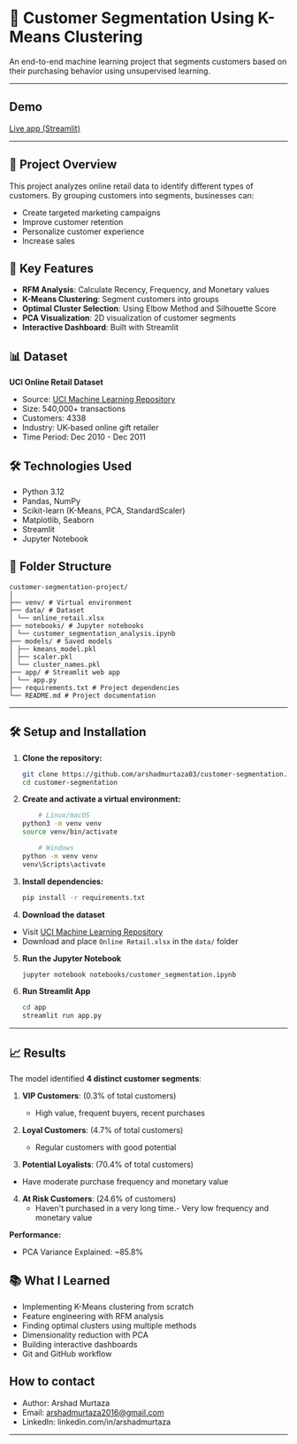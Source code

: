 # 👥 Customer Segmentation Using K-Means Clustering

An end-to-end machine learning project that segments customers based on their purchasing behavior using unsupervised learning.

---
## Demo
[Live app (Streamlit)](https://arshadmurtaza03-customer-segmentation-app-p5vrre.streamlit.app/)

---

## 📖 Project Overview

This project analyzes online retail data to identify different types of customers. By grouping customers into segments, businesses can:
- Create targeted marketing campaigns
- Improve customer retention
- Personalize customer experience
- Increase sales

## 🎯 Key Features

- **RFM Analysis**: Calculate Recency, Frequency, and Monetary values
- **K-Means Clustering**: Segment customers into groups
- **Optimal Cluster Selection**: Using Elbow Method and Silhouette Score
- **PCA Visualization**: 2D visualization of customer segments
- **Interactive Dashboard**: Built with Streamlit

## 📊 Dataset

**UCI Online Retail Dataset**
- Source: [UCI Machine Learning Repository](https://archive.ics.uci.edu/dataset/352/online+retail)
- Size: 540,000+ transactions
- Customers: 4338
- Industry: UK-based online gift retailer
- Time Period: Dec 2010 - Dec 2011

## 🛠️ Technologies Used

- Python 3.12
- Pandas, NumPy
- Scikit-learn (K-Means, PCA, StandardScaler)
- Matplotlib, Seaborn
- Streamlit
- Jupyter Notebook



## 📂 Folder Structure

```
customer-segmentation-project/
│
├── venv/ # Virtual environment
├── data/ # Dataset
│ └── online_retail.xlsx
├── notebooks/ # Jupyter notebooks
│ └── customer_segmentation_analysis.ipynb
├── models/ # Saved models
│ ├── kmeans_model.pkl
│ ├── scaler.pkl
│ └── cluster_names.pkl
├── app/ # Streamlit web app
│ └── app.py
├── requirements.txt # Project dependencies
└── README.md # Project documentation
```
---

## 🛠️ Setup and Installation

1.  **Clone the repository:**
    ```bash
    git clone https://github.com/arshadmurtaza03/customer-segmentation.git
    cd customer-segmentation
    ```

2.  **Create and activate a virtual environment:**
    ```bash
        # Linux/macOS
    python3 -m venv venv
    source venv/bin/activate

        # Windows
    python -m venv venv
    venv\Scripts\activate
    ```

3.  **Install dependencies:**
    ```bash
    pip install -r requirements.txt
    ```
4. **Download the dataset**
- Visit [UCI Machine Learning Repository](https://archive.ics.uci.edu/dataset/352/online+retail)
- Download and place `Online Retail.xlsx` in the `data/` folder

5. **Run the Jupyter Notebook**
    ```bash
    jupyter notebook notebooks/customer_segmentation.ipynb
    ```
6. **Run Streamlit App**
    ```bash
    cd app
    streamlit run app.py
    ```

---

## 📈 Results

The model identified **4 distinct customer segments**:

1. **VIP Customers**: (0.3% of total customers)
   - High value, frequent buyers, recent purchases

2. **Loyal Customers**: (4.7% of total customers)
   - Regular customers with good potential

3.  **Potential Loyalists**: (70.4% of total customers)
   - Have moderate purchase frequency and monetary value

4. **At Risk Customers**: (24.6% of customers)
   - Haven't purchased in a very long time.- Very low frequency and monetary value


**Performance:**
- PCA Variance Explained: ~85.8%

## 📚 What I Learned

- Implementing K-Means clustering from scratch
- Feature engineering with RFM analysis
- Finding optimal clusters using multiple methods
- Dimensionality reduction with PCA
- Building interactive dashboards
- Git and GitHub workflow


## How to contact

- Author: Arshad Murtaza
- Email: arshadmurtaza2016@gmail.com
- LinkedIn: linkedin.com/in/arshadmurtaza

---
